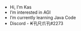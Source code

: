 - Hi, I’m Kas
- I’m interested in AGI
- I’m currently learning Java Code
- Discord - ₭卂尺爪卂#2273

<!---
karma334/karma334 is a ✨ special ✨ repository because its `README.md` (this file) appears on your GitHub profile.
You can click the Preview link to take a look at your changes.
--->

